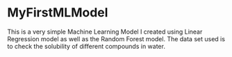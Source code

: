 # MyFirstMLModel
This is a very simple Machine Learning Model I created using Linear Regression model as well as the Random Forest model. The data set used is to check the solubility of different compounds in water.
